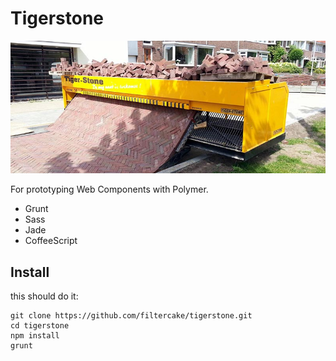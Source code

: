 # Tigerstone

![](res/tigerstone.jpg)

For prototyping Web Components with Polymer.

- Grunt
- Sass
- Jade
- CoffeeScript

## Install

this should do it:

    git clone https://github.com/filtercake/tigerstone.git
    cd tigerstone
    npm install
    grunt